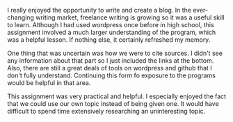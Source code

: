 I really enjoyed the opportunity to write and create a blog. In the ever-changing writing market, freelance writing is growing so it was a useful skill to learn. Although I had used wordpress once before in high school, this assignment involved a much larger understanding of the program, which was a helpful lesson. If nothing else, it certainly refreshed my memory. 

One thing that was uncertain was how we were to cite sources. I didn't see any information about that part so I just included the links at the bottom. Also, there are still a great deals of tools on wordpress and github that I don't fully understand. Continuing this form fo exposure to the programs would be helpful in that area. 

This assignment was very practical and helpful. I especially enjoyed the fact that we could use our own topic instead of being given one. It would have difficult to spend time extensively researching an uninteresting topic. 
